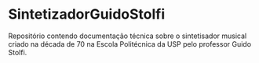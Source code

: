 # SintetizadorGuidoStolfi
Repositório contendo documentação técnica sobre o sintetisador musical criado na década de 70 na Escola Politécnica da USP pelo professor Guido Stolfi.
